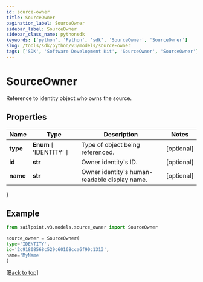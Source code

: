 ```yaml
---
id: source-owner
title: SourceOwner
pagination_label: SourceOwner
sidebar_label: SourceOwner
sidebar_class_name: pythonsdk
keywords: ['python', 'Python', 'sdk', 'SourceOwner', 'SourceOwner']
slug: /tools/sdk/python/v3/models/source-owner
tags: ['SDK', 'Software Development Kit', 'SourceOwner', 'SourceOwner']
---
```


# SourceOwner

Reference to identity object who owns the source.

## Properties

| Name | Type | Description | Notes |
| --- | --- | --- | --- |
| **type** | **Enum** [ 'IDENTITY' ] | Type of object being referenced. | [optional] |
| **id** | **str** | Owner identity's ID. | [optional] |
| **name** | **str** | Owner identity's human-readable display name. | [optional] |

}

## Example

```python
from sailpoint.v3.models.source_owner import SourceOwner

source_owner = SourceOwner(
type='IDENTITY',
id='2c91808568c529c60168cca6f90c1313',
name='MyName'
)

```

[[Back to top]](#)
